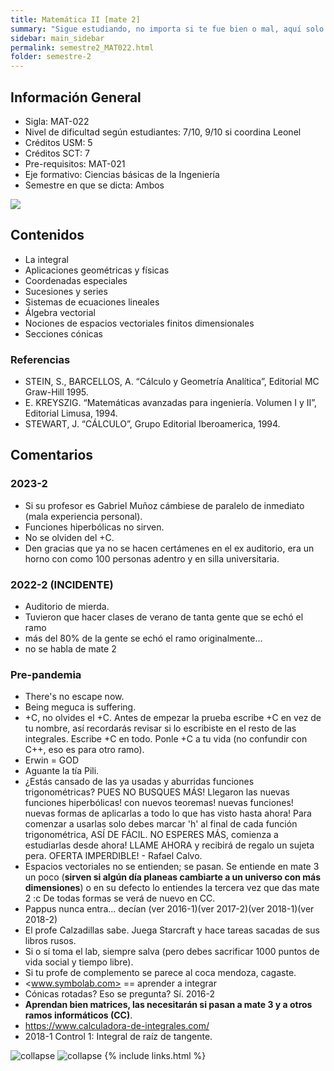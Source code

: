 ```yaml
---
title: Matemática II [mate 2]
summary: "Sigue estudiando, no importa si te fue bien o mal, aquí solo la wea va de mal en peor. Los que se confían reprueban creyendo que les irá bien igual."
sidebar: main_sidebar
permalink: semestre2_MAT022.html
folder: semestre-2
---
```


## Información General

- Sigla: MAT-022
- Nivel de dificultad según estudiantes: 7/10, 9/10 si coordina Leonel
- Créditos USM: 5
- Créditos SCT: 7
- Pre-requisitos: MAT-021
- Eje formativo: Ciencias básicas de la Ingeniería
- Semestre en que se dicta: Ambos

<img id="right-img" src="{{ site.baseurl }}/images/semestre-2/la_vaca.jpg">

## Contenidos

- La integral
- Aplicaciones geométricas y físicas
- Coordenadas especiales
- Sucesiones y series
- Sistemas de ecuaciones lineales
- Álgebra vectorial
- Nociones de espacios vectoriales finitos dimensionales
- Secciones cónicas

### Referencias

- STEIN, S., BARCELLOS, A. “Cálculo y Geometría Analítica”, Editorial MC Graw-Hill 1995.
- E. KREYSZIG. “Matemáticas avanzadas para ingeniería. Volumen I y II”, Editorial Limusa, 1994.
- STEWART, J. “CÁLCULO”, Grupo Editorial Iberoamerica, 1994.

## Comentarios

### 2023-2

- Si su profesor es Gabriel Muñoz cámbiese de paralelo de inmediato (mala experiencia personal).
- Funciones hiperbólicas no sirven.
- No se olviden del +C.
- Den gracias que ya no se hacen certámenes en el ex auditorio, era un horno con como 100 personas adentro y en silla universitaria.

### 2022-2 (INCIDENTE)

- Auditorio de mierda.
- Tuvieron que hacer clases de verano de tanta gente que se echó el ramo
- más del 80% de la gente se echó el ramo originalmente...
- no se habla de mate 2

### Pre-pandemia

- There's no escape now.
- Being meguca is suffering.
- +C, no olvides el +C. Antes de empezar la prueba escribe +C en vez de tu nombre, así recordarás revisar si lo escribiste en el resto de las integrales. Escribe +C en todo. Ponle +C a tu vida (no confundir con C++, eso es para otro ramo).
- Erwin = GOD
- Aguante la tía Pili.
- ¿Estás cansado de las ya usadas y aburridas funciones trigonométricas? PUES NO BUSQUES MÁS! Llegaron las nuevas funciones hiperbólicas! con nuevos teoremas! nuevas funciones! nuevas formas de aplicarlas a todo lo que has visto hasta ahora! Para comenzar a usarlas solo debes marcar 'h' al final de cada función trigonométrica, ASÍ DE FÁCIL. NO ESPERES MÁS, comienza a estudiarlas desde ahora! LLAME AHORA y recibirá de regalo un sujeta pera. OFERTA IMPERDIBLE! - Rafael Calvo.
- Espacios vectoriales no se entienden; se pasan. Se entiende en mate 3 un poco (**sirven si algún día planeas cambiarte a un universo con más dimensiones**) o en su defecto lo entiendes la tercera vez que das mate 2 :c De todas formas se verá de nuevo en CC.
- Pappus nunca entra... decían (ver 2016-1)(ver 2017-2)(ver 2018-1)(ver 2018-2)
- El profe Calzadillas sabe. Juega Starcraft y hace tareas sacadas de sus libros rusos.
- Si o sí toma el lab, siempre salva (pero debes sacrificar 1000 puntos de vida social y tiempo libre).
- Si tu profe de complemento se parece al coca mendoza, cagaste.
- <www.symbolab.com> == aprender a integrar
- Cónicas rotadas? Eso se pregunta? Sí. 2016-2
- **Aprendan bien matrices, las necesitarán si pasan a mate 3 y a otros ramos informáticos (CC)**.
- <https://www.calculadora-de-integrales.com/>
- 2018-1 Control 1: Integral de raíz de tangente.
<img src="images/semestre-2/cuadratica.jpg" alt="collapse" height="auto">

<img src="images/semestre-2/pi_k_pi.jpg" alt="collapse" height="auto">
{% include links.html %}
